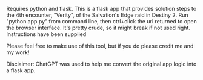 Requires python and flask. This is a flask app that provides solution steps to the 4th encounter, "Verity", of the Salvation's Edge raid in Destiny 2.
Run "python app.py" from command line, then ctrl+click the url returned to open the browser interface.
It's pretty crude, so it might break if not used right. Instructions have been supplied

Please feel free to make use of this tool, but if you do please credit me and my work!

Disclaimer: ChatGPT was used to help me convert the original app logic into a flask app. 

